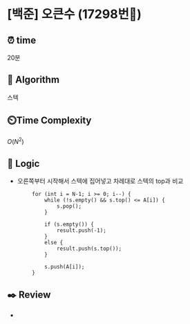 # [백준] 오큰수 (17298번💛)

## ⏰  **time**

20분

## :pushpin: **Algorithm**

스텍

## ⏲️**Time Complexity**

$O(N^2)$

## :round_pushpin: **Logic**

- 오른쪽부터 시작해서 스텍에 집어넣고 차례대로 스텍의 top과 비교
```
    	for (int i = N-1; i >= 0; i--) {
    		while (!s.empty() && s.top() <= A[i]) {
    			s.pop();
    		}
    
    		if (s.empty()) {
    			result.push(-1);
    		}
    		else {
    			result.push(s.top());
    		}
    
    		s.push(A[i]);
    	}
```


## :black_nib: **Review**

- 
